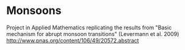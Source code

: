 # Monsoons
Project in Applied Mathematics replicating the results from "Basic mechanism for abrupt monsoon transitions" (Levermann et al. 2009)
http://www.pnas.org/content/106/49/20572.abstract
